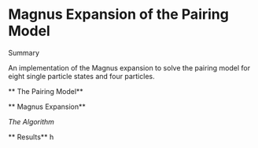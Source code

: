 # Magnus Expansion of the Pairing Model

Summary 

An implementation of the Magnus expansion to solve the pairing model for eight single 
particle states and four particles.

** The Pairing Model**

** Magnus Expansion**

_The Algorithm_

** Results**
h
